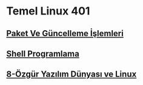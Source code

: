 # Temel Linux 401
## [Paket Ve Güncelleme İşlemleri](https://github.com/musauyumaz/BashScripting/blob/main/Temel%20Linux%20401/6-%20Paket%20Ve%20G%C3%BCncelleme%20%C4%B0%C5%9Flemleri/ReadMe.md)
## [Shell Programlama](https://github.com/musauyumaz/BashScripting/blob/main/Temel%20Linux%20401/7-Shell%20Programlama/ReadMe.md)
## [8-Özgür Yazılım Dünyası ve Linux](https://github.com/musauyumaz/BashScripting/blob/main/Temel%20Linux%20401/8-%C3%96zg%C3%BCr%20Yaz%C4%B1l%C4%B1m%20D%C3%BCnyas%C4%B1%20ve%20Linux/ReadMe.md)
